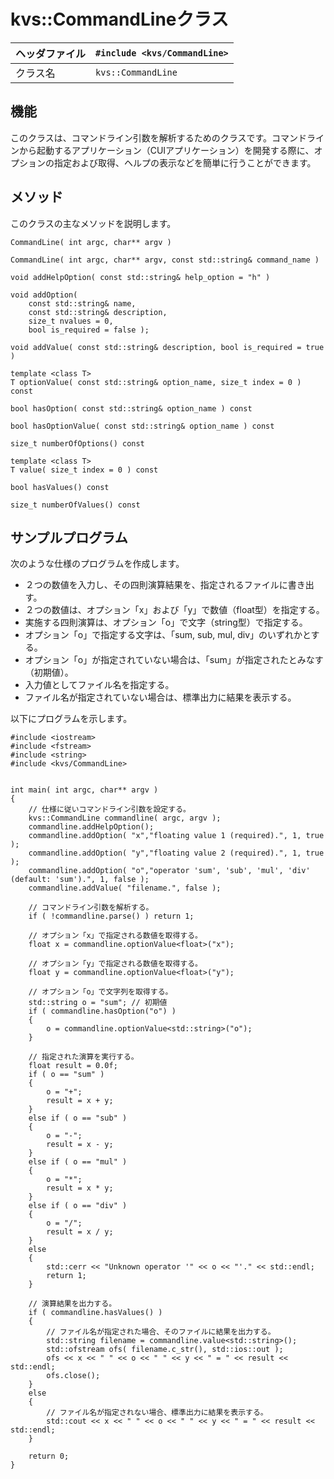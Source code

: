 # kvs::CommandLineクラス #

|ヘッダファイル|`#include <kvs/CommandLine>`|
|:--------------------|:---------------------------|
|クラス名|`kvs::CommandLine`|

## 機能 ##
このクラスは、コマンドライン引数を解析するためのクラスです。コマンドラインから起動するアプリケーション（CUIアプリケーション）を開発する際に、オプションの指定および取得、ヘルプの表示などを簡単に行うことができます。

## メソッド ##
このクラスの主なメソッドを説明します。

```
CommandLine( int argc, char** argv )
```

```
CommandLine( int argc, char** argv, const std::string& command_name )
```

```
void addHelpOption( const std::string& help_option = "h" )
```

```
void addOption(
    const std::string& name,
    const std::string& description,
    size_t nvalues = 0,
    bool is_required = false );
```

```
void addValue( const std::string& description, bool is_required = true )
```

```
template <class T>
T optionValue( const std::string& option_name, size_t index = 0 ) const
```

```
bool hasOption( const std::string& option_name ) const
```

```
bool hasOptionValue( const std::string& option_name ) const
```

```
size_t numberOfOptions() const
```

```
template <class T>
T value( size_t index = 0 ) const
```

```
bool hasValues() const
```

```
size_t numberOfValues() const
```

## サンプルプログラム ##
次のような仕様のプログラムを作成します。
  * ２つの数値を入力し、その四則演算結果を、指定されるファイルに書き出す。
  * ２つの数値は、オプション「x」および「y」で数値（float型）を指定する。
  * 実施する四則演算は、オプション「o」で文字（string型）で指定する。
  * オプション「o」で指定する文字は、「sum, sub, mul, div」のいずれかとする。
  * オプション「o」が指定されていない場合は、「sum」が指定されたとみなす（初期値）。
  * 入力値としてファイル名を指定する。
  * ファイル名が指定されていない場合は、標準出力に結果を表示する。

以下にプログラムを示します。

```
#include <iostream>
#include <fstream>
#include <string>
#include <kvs/CommandLine>


int main( int argc, char** argv )
{
    // 仕様に従いコマンドライン引数を設定する。
    kvs::CommandLine commandline( argc, argv );
    commandline.addHelpOption();
    commandline.addOption( "x","floating value 1 (required).", 1, true );
    commandline.addOption( "y","floating value 2 (required).", 1, true );
    commandline.addOption( "o","operator 'sum', 'sub', 'mul', 'div' (default: 'sum').", 1, false );
    commandline.addValue( "filename.", false );

    // コマンドライン引数を解析する。
    if ( !commandline.parse() ) return 1;

    // オプション「x」で指定される数値を取得する。
    float x = commandline.optionValue<float>("x");

    // オプション「y」で指定される数値を取得する。
    float y = commandline.optionValue<float>("y");

    // オプション「o」で文字列を取得する。
    std::string o = "sum"; // 初期値
    if ( commandline.hasOption("o") )
    {
        o = commandline.optionValue<std::string>("o");
    }

    // 指定された演算を実行する。
    float result = 0.0f;
    if ( o == "sum" )
    {
        o = "+";
        result = x + y;
    }
    else if ( o == "sub" )
    {
        o = "-";
        result = x - y;
    }
    else if ( o == "mul" )
    {
        o = "*";
        result = x * y;
    }
    else if ( o == "div" )
    {
        o = "/";
        result = x / y;
    }
    else
    {
        std::cerr << "Unknown operator '" << o << "'." << std::endl;
        return 1;
    }

    // 演算結果を出力する。
    if ( commandline.hasValues() )
    {
        // ファイル名が指定された場合、そのファイルに結果を出力する。
        std::string filename = commandline.value<std::string>();
        std::ofstream ofs( filename.c_str(), std::ios::out );
        ofs << x << " " << o << " " << y << " = " << result << std::endl;
        ofs.close();
    }
    else
    {
        // ファイル名が指定されない場合、標準出力に結果を表示する。
        std::cout << x << " " << o << " " << y << " = " << result << std::endl;
    }

    return 0;
}
```